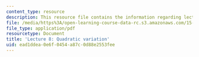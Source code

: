 ```yaml
---
content_type: resource
description: This resource file contains the information regarding lecture 8.
file: /media/https%3A/open-learning-course-data-rc.s3.amazonaws.com/15-070j-advanced-stochastic-processes-fall-2013/ead1ddea0e6f0454a87c0d88e2553fee_MIT15_070JF13_Lec8.pdf
file_type: application/pdf
resourcetype: Document
title: 'Lecture 8: Quadratic variation'
uid: ead1ddea-0e6f-0454-a87c-0d88e2553fee
---
```

